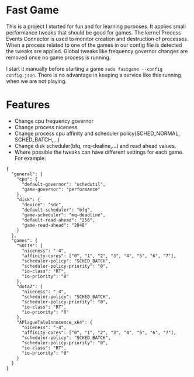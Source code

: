 # Fast Game

This is a project I started for fun and for learning purposes. It applies small performance tweaks that should be good
for games. The kernel Process Events Connector is used to monitor creation and destruction of processes. When a process
related to one of the games in our config file is detected the tweaks are applied. Global tweaks like frequency governor
changes are removed once no game process is running.

I start it manually before starting a game `sudo fastgame --config config.json`. There is no advantage in keeping a
service like this running when we are not playing.

# Features

- Change cpu frequency governor
- Change process niceness
- Change process cpu affinity and scheduler policy(SCHED_NORMAL, SCHED_BATCH,...)
- Change disk scheduler(bfq, mq-dealine,...) and read ahead values.
- Where possible the tweaks can have different settings for each game. For example:

```
{
  "general": {
    "cpu": {
      "default-governor": "schedutil",
      "game-governor": "performance"
    },
    "disk": {
      "device": "sdc",
      "default-scheduler": "bfq",
      "game-scheduler": "mq-deadline",
      "default-read-ahead": "256",
      "game-read-ahead": "2048"
    }
  },
  "games": {
    "SOTTR": {
      "niceness": "-4",
      "affinity-cores": ["0", "1", "2", "3", "4", "5", "6", "7"],
      "scheduler-policy": "SCHED_BATCH",
      "scheduler-policy-priority": "0",
      "io-class": "RT",
      "io-priority": "0"
    },
    "dota2": {
      "niceness": "-4",
      "scheduler-policy": "SCHED_BATCH",
      "scheduler-policy-priority": "0",
      "io-class": "RT",
      "io-priority": "0"
    },
    "APlagueTaleInnocence_x64": {
      "niceness": "-4",
      "affinity-cores": ["0", "1", "2", "3", "4", "5", "6", "7"],
      "scheduler-policy": "SCHED_BATCH",
      "scheduler-policy-priority": "0",
      "io-class": "RT",
      "io-priority": "0"
    }
  }
}

```
